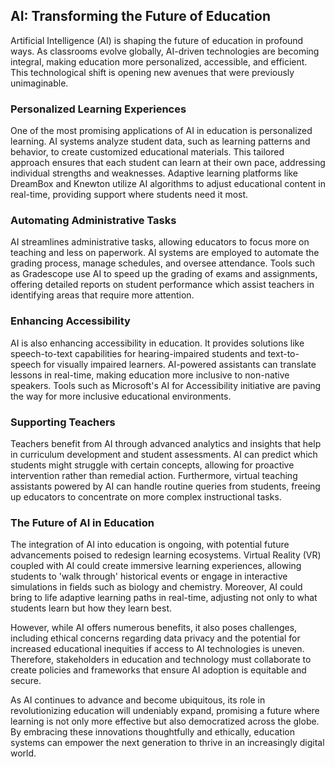 ## AI: Transforming the Future of Education

Artificial Intelligence (AI) is shaping the future of education in profound ways. As classrooms evolve globally, AI-driven technologies are becoming integral, making education more personalized, accessible, and efficient. This technological shift is opening new avenues that were previously unimaginable.

### Personalized Learning Experiences
One of the most promising applications of AI in education is personalized learning. AI systems analyze student data, such as learning patterns and behavior, to create customized educational materials. This tailored approach ensures that each student can learn at their own pace, addressing individual strengths and weaknesses. Adaptive learning platforms like DreamBox and Knewton utilize AI algorithms to adjust educational content in real-time, providing support where students need it most.

### Automating Administrative Tasks
AI streamlines administrative tasks, allowing educators to focus more on teaching and less on paperwork. AI systems are employed to automate the grading process, manage schedules, and oversee attendance. Tools such as Gradescope use AI to speed up the grading of exams and assignments, offering detailed reports on student performance which assist teachers in identifying areas that require more attention.

### Enhancing Accessibility
AI is also enhancing accessibility in education. It provides solutions like speech-to-text capabilities for hearing-impaired students and text-to-speech for visually impaired learners. AI-powered assistants can translate lessons in real-time, making education more inclusive to non-native speakers. Tools such as Microsoft's AI for Accessibility initiative are paving the way for more inclusive educational environments.

### Supporting Teachers
Teachers benefit from AI through advanced analytics and insights that help in curriculum development and student assessments. AI can predict which students might struggle with certain concepts, allowing for proactive intervention rather than remedial action. Furthermore, virtual teaching assistants powered by AI can handle routine queries from students, freeing up educators to concentrate on more complex instructional tasks.

### The Future of AI in Education
The integration of AI into education is ongoing, with potential future advancements poised to redesign learning ecosystems. Virtual Reality (VR) coupled with AI could create immersive learning experiences, allowing students to 'walk through' historical events or engage in interactive simulations in fields such as biology and chemistry. Moreover, AI could bring to life adaptive learning paths in real-time, adjusting not only to what students learn but how they learn best.

However, while AI offers numerous benefits, it also poses challenges, including ethical concerns regarding data privacy and the potential for increased educational inequities if access to AI technologies is uneven. Therefore, stakeholders in education and technology must collaborate to create policies and frameworks that ensure AI adoption is equitable and secure.

As AI continues to advance and become ubiquitous, its role in revolutionizing education will undeniably expand, promising a future where learning is not only more effective but also democratized across the globe. By embracing these innovations thoughtfully and ethically, education systems can empower the next generation to thrive in an increasingly digital world.